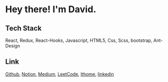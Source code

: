 # Hey there! I'm David.

## Tech Stack

React, Redux, React-Hooks, Javascript, HTML5, Css, Scss, bootstrap, Ant-Design

## Link
[Github](https://github.com/janlin002),
[Notion](https://www.notion.so/Jan-s-a5e3536df10849118641cc3d1ed6b46b),
[Medium](https://123davidbill.medium.com/),
[LeetCode](https://leetcode.com/123davidbill/),
[Ithome](https://ithelp.ithome.com.tw/users/20129747),
[linkedin](https://www.linkedin.com/in/jan-l-b51ba79b/)
